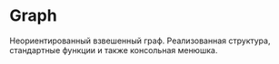 # Graph
Неориентированный взвешенный граф. Реализованная структура, стандартные функции и также консольная менюшка.
